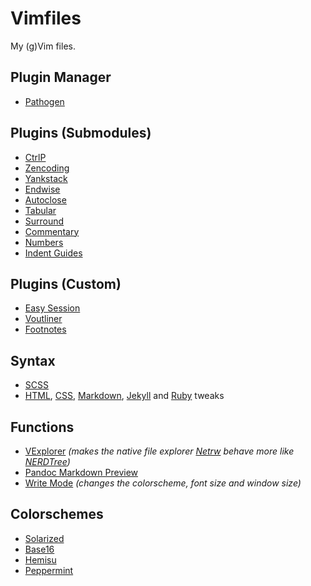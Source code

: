# Vimfiles

My (g)Vim files.

## Plugin Manager

- [Pathogen](https://github.com/tpope/vim-pathogen "Pathogen")

## Plugins (Submodules)

- [CtrlP](https://github.com/kien/ctrlp.vim "CtrlP")
- [Zencoding](https://github.com/mattn/zencoding-vim "Zencoding")
- [Yankstack](https://github.com/maxbrunsfeld/vim-yankstack "Yankstack")
- [Endwise](https://github.com/tpope/vim-endwise "Endwise")
- [Autoclose](https://github.com/Townk/vim-autoclose "Autoclose")
- [Tabular](https://github.com/godlygeek/tabular "Tabular")
- [Surround](https://github.com/tpope/vim-surround "Surround")
- [Commentary](https://github.com/tpope/vim-commentary "Commentary")
- [Numbers](https://github.com/myusuf3/numbers.vim/ "Numbers")
- [Indent Guides](https://github.com/nathanaelkane/vim-indent-guides "Indent Guides")

## Plugins (Custom)

- [Easy Session](https://github.com/gummesson/easy-session.vim "Easy Session")
- [Voutliner](https://github.com/gummesson/voutliner.vim "Voutliner")
- [Footnotes](https://github.com/gummesson/footnotes.vim "Footnotes")

## Syntax

- [SCSS](https://github.com/cakebaker/scss-syntax.vim "SCSS")
- [HTML](https://github.com/gummesson/vimfiles/blob/master/.vim/bundle/tweaks/after/syntax/html.vim "HTML tweaks"), [CSS](https://github.com/gummesson/vimfiles/blob/master/.vim/bundle/tweaks/after/syntax/css.vim "CSS tweaks"), [Markdown](https://github.com/gummesson/vimfiles/blob/master/.vim/bundle/tweaks/ftplugin/markdown.vim "Markdown tweaks"), [Jekyll](https://github.com/gummesson/vimfiles/blob/master/.vim/bundle/tweaks/after/syntax/markdown.vim "Jekyll tweaks") and [Ruby](https://github.com/gummesson/vimfiles/blob/master/.vim/bundle/tweaks/ftdetect/ruby.vim "Ruby tweaks") tweaks

## Functions

- [VExplorer](https://github.com/gummesson/vimfiles/blob/master/.vimrc#L171 "VExplorer") *(makes the native file explorer [Netrw](http://vimdoc.sourceforge.net/htmldoc/pi_netrw.html "Netrw") behave more like [NERDTree](https://github.com/scrooloose/nerdtree "NERDTree"))*
- [Pandoc Markdown Preview](https://gist.github.com/4649514 "Pandoc Markdown Preview")
- [Write Mode](https://github.com/gummesson/vimfiles/blob/master/.gvimrc#L55 "Write Mode") *(changes the colorscheme, font size and window size)*

## Colorschemes

- [Solarized](https://github.com/altercation/vim-colors-solarized "Solarized")
- [Base16](https://github.com/chriskempson/base16-vim "Base16")
- [Hemisu](https://github.com/noahfrederick/Hemisu "Hemisu")
- [Peppermint](https://github.com/gummesson/vimfiles/tree/master/.vim/bundle/peppermint/colors/peppermint.vim "Peppermint")